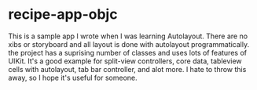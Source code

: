 # recipe-app-objc

This is a sample app I wrote when I was learning Autolayout. There are no xibs or storyboard and all layout is done with autolayout programmatically. the project has a suprising number of classes and uses lots of features of UIKit. It's a good example for split-view controllers, core data, tableview cells with autolayout, tab bar controller, and alot more. I hate to throw this away, so I hope it's useful for someone.

